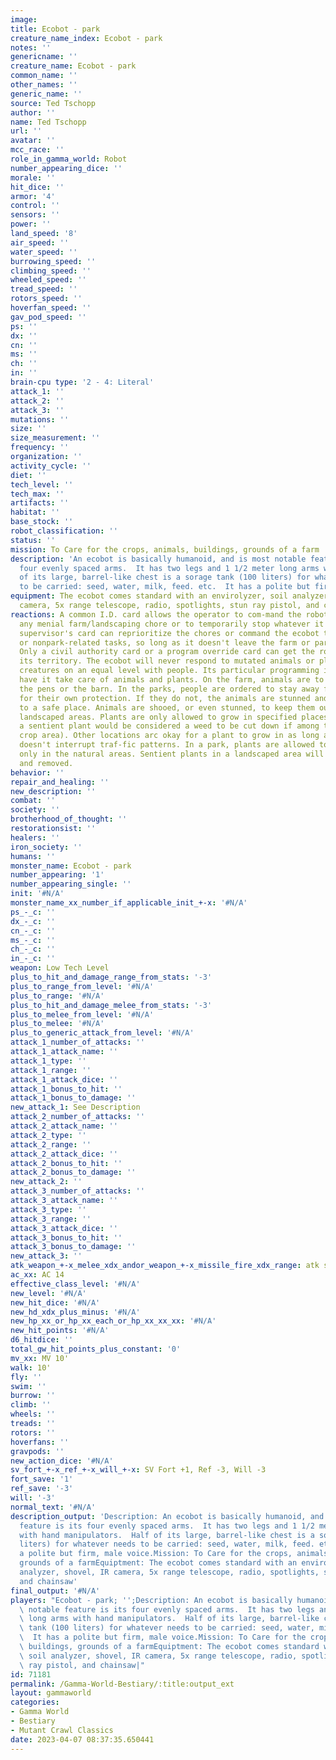 ```yaml
---
image:
title: Ecobot - park
creature_name_index: Ecobot - park
notes: ''
genericname: ''
creature_name: Ecobot - park
common_name: ''
other_names: ''
generic_name: ''
source: Ted Tschopp
author: ''
name: Ted Tschopp
url: ''
avatar: ''
mcc_race: ''
role_in_gamma_world: Robot
number_appearing_dice: ''
morale: ''
hit_dice: ''
armor: '4'
control: ''
sensors: ''
power: ''
land_speed: '8'
air_speed: ''
water_speed: ''
burrowing_speed: ''
climbing_speed: ''
wheeled_speed: ''
tread_speed: ''
rotors_speed: ''
hoverfan_speed: ''
gav_pod_speed: ''
ps: ''
dx: ''
cn: ''
ms: ''
ch: ''
in: ''
brain-cpu type: '2 - 4: Literal'
attack_1: ''
attack_2: ''
attack_3: ''
mutations: ''
size: ''
size_measurement: ''
frequency: ''
organization: ''
activity_cycle: ''
diet: ''
tech_level: ''
tech_max: ''
artifacts: ''
habitat: ''
base_stock: ''
robot_classification: ''
status: ''
mission: To Care for the crops, animals, buildings, grounds of a farm
description: 'An ecobot is basically humanoid, and is most notable feature is its
  four evenly spaced arms.  It has two legs and 1 1/2 meter long arms with hand manipulators.  Half
  of its large, barrel-like chest is a sorage tank (100 liters) for whatever needs
  to be carried: seed, water, milk, feed. etc.  It has a polite but firm, male voice.'
equipment: The ecobot comes standard with an envirolyzer, soil analyzer, shovel, IR
  camera, 5x range telescope, radio, spotlights, stun ray pistol, and chainsaw
reactions: A common I.D. card allows the operator to com-mand the robot to perform
  any menial farm/landscaping chore or to temporarily stop whatever it is doing. A
  supervisor's card can reprioritize the chores or command the ecobot to perform nonfarm-related
  or nonpark-related tasks, so long as it doesn't leave the farm or park property.
  Only a civil authority card or a program override card can get the robot to leave
  its territory. The ecobot will never respond to mutated animals or plants as sentient
  creatures on an equal level with people. Its particular programming is geared to
  have it take care of animals and plants. On the farm, animals are to be kept in
  the pens or the barn. In the parks, people are ordered to stay away from the animals
  for their own protection. If they do not, the animals are stunned and taken away
  to a safe place. Animals are shooed, or even stunned, to keep them out of groomed,
  landscaped areas. Plants are only allowed to grow in specified places. On the farm,
  a sentient plant would be considered a weed to be cut down if among the crops (or
  crop area). Other locations arc okay for a plant to grow in as long as the plant
  doesn't interrupt traf-fic patterns. In a park, plants are allowed to grow wild
  only in the natural areas. Sentient plants in a landscaped area will he cut down
  and removed.
behavior: ''
repair_and_healing: ''
new_description: ''
combat: ''
society: ''
brotherhood_of_thought: ''
restorationsist: ''
healers: ''
iron_society: ''
humans: ''
monster_name: Ecobot - park
number_appearing: '1'
number_appearing_single: ''
init: '#N/A'
monster_name_xx_number_if_applicable_init_+-x: '#N/A'
ps_-_c: ''
dx_-_c: ''
cn_-_c: ''
ms_-_c: ''
ch_-_c: ''
in_-_c: ''
weapon: Low Tech Level
plus_to_hit_and_damage_range_from_stats: '-3'
plus_to_range_from_level: '#N/A'
plus_to_range: '#N/A'
plus_to_hit_and_damage_melee_from_stats: '-3'
plus_to_melee_from_level: '#N/A'
plus_to_melee: '#N/A'
plus_to_generic_attack_from_level: '#N/A'
attack_1_number_of_attacks: ''
attack_1_attack_name: ''
attack_1_type: ''
attack_1_range: ''
attack_1_attack_dice: ''
attack_1_bonus_to_hit: ''
attack_1_bonus_to_damage: ''
new_attack_1: See Description
attack_2_number_of_attacks: ''
attack_2_attack_name: ''
attack_2_type: ''
attack_2_range: ''
attack_2_attack_dice: ''
attack_2_bonus_to_hit: ''
attack_2_bonus_to_damage: ''
new_attack_2: ''
attack_3_number_of_attacks: ''
attack_3_attack_name: ''
attack_3_type: ''
attack_3_range: ''
attack_3_attack_dice: ''
attack_3_bonus_to_hit: ''
attack_3_bonus_to_damage: ''
new_attack_3: ''
atk_weapon_+-x_melee_xdx_andor_weapon_+-x_missile_fire_xdx_range: atk see description
ac_xx: AC 14
effective_class_level: '#N/A'
new_level: '#N/A'
new_hit_dice: '#N/A'
new_hd_xdx_plus_minus: '#N/A'
new_hp_xx_or_hp_xx_each_or_hp_xx_xx_xx: '#N/A'
new_hit_points: '#N/A'
d6_hitdice: ''
total_gw_hit_points_plus_constant: '0'
mv_xx: MV 10'
walk: 10'
fly: ''
swim: ''
burrow: ''
climb: ''
wheels: ''
treads: ''
rotors: ''
hoverfans: ''
gravpods: ''
new_action_dice: '#N/A'
sv_fort_+-x_ref_+-x_will_+-x: SV Fort +1, Ref -3, Will -3
fort_save: '1'
ref_save: '-3'
will: '-3'
normal_text: '#N/A'
description_output: 'Description: An ecobot is basically humanoid, and is most notable
  feature is its four evenly spaced arms.  It has two legs and 1 1/2 meter long arms
  with hand manipulators.  Half of its large, barrel-like chest is a sorage tank (100
  liters) for whatever needs to be carried: seed, water, milk, feed. etc.  It has
  a polite but firm, male voice.Mission: To Care for the crops, animals, buildings,
  grounds of a farmEquiptment: The ecobot comes standard with an envirolyzer, soil
  analyzer, shovel, IR camera, 5x range telescope, radio, spotlights, stun ray pistol,
  and chainsaw'
final_output: '#N/A'
players: "Ecobot - park; '';Description: An ecobot is basically humanoid, and is most\
  \ notable feature is its four evenly spaced arms.  It has two legs and 1 1/2 meter\
  \ long arms with hand manipulators.  Half of its large, barrel-like chest is a sorage\
  \ tank (100 liters) for whatever needs to be carried: seed, water, milk, feed. etc.\
  \  It has a polite but firm, male voice.Mission: To Care for the crops, animals,\
  \ buildings, grounds of a farmEquiptment: The ecobot comes standard with an envirolyzer,\
  \ soil analyzer, shovel, IR camera, 5x range telescope, radio, spotlights, stun\
  \ ray pistol, and chainsaw|"
id: 71181
permalink: /Gamma-World-Bestiary/:title:output_ext
layout: gammaworld
categories:
- Gamma World
- Bestiary
- Mutant Crawl Classics
date: 2023-04-07 08:37:35.650441
---
```

